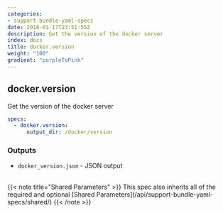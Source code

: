 ```yaml
---
categories:
- support-bundle-yaml-specs
date: 2018-01-17T23:51:55Z
description: Get the version of the docker server
index: docs
title: docker.version
weight: "100"
gradient: "purpleToPink"
---
```


## docker.version

Get the version of the docker server


```yaml
specs:
  - docker.version:
      output_dir: /docker/version
```

    
### Outputs


- `docker_version.json` - JSON output

    
<br>
{{< note title="Shared Parameters" >}}
This spec also inherits all of the required and optional [Shared Parameters](/api/support-bundle-yaml-specs/shared/)
{{< /note >}}
    
    